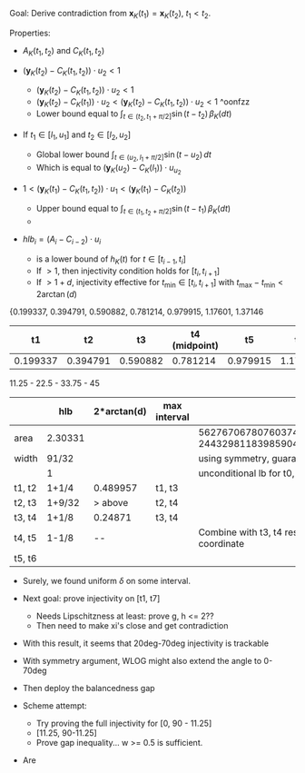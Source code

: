 Goal: Derive contradiction from $\mathbf{x}_K(t_1) = \mathbf{x}_K(t_2)$, $t_1 < t_2$.

Properties:

- $A_K(t_1, t_2)$ and $C_K(t_1, t_2)$
- $\left( \mathbf{y}_K(t_2) - C_K(t_1, t_2) \right) \cdot u_2 < 1$
	- $\left( \mathbf{y}_K(t_2) - C_K(t_1, t_2) \right) \cdot u_2 < 1$
	- $\left( \mathbf{y}_K(t_2) - C_K(t_1) \right) \cdot u_2 < \left( \mathbf{y}_K(t_2) - C_K(t_1, t_2) \right) \cdot u_2 < 1$ ^oonfzz
	- Lower bound equal to $\int_{t \in (t_2, t_1 + \pi/2]} \sin(t - t_2) \, \beta_K(dt)$
- If $t_1 \in [l_1, u_1]$ and $t_2 \in [l_2, u_2]$
	- Global lower bound $\int_{t \in (u_2, l_1 + \pi/2]} \sin(t - u_2) \, dt$
	- Which is equal to $(\mathbf{y}_K(u_2) - C_K(l_1)) \cdot u_{u_2}$ 
- $1 < \left( \mathbf{y}_K(t_1) - C_K(t_1, t_2) \right) \cdot u_{1} < \left( \mathbf{y}_K(t_1) - C_K(t_2) \right)$
	- Upper bound equal to $\int_{t \in (t_1, t_2 + \pi/2]} \sin(t - t_1) \, \beta_K(dt)$
	- 

- $hlb_i = (A_i - C_{i-2}) \cdot u_{i}$
	- is a lower bound of $h_K(t)$ for $t \in [t_{i-1}, t_{i}]$
	- If $> 1$, then injectivity condition holds for $[t_i, t_{i+1}]$
	- If $> 1 + d$, injectivity effective for $t_{\min} \in [t_i, t_{i+1}]$ with $t_{\max} - t_{\min} <2\arctan(d)$


{0.199337, 0.394791, 0.590882, 0.781214, 0.979915, 1.17601, 1.37146

| t1       | t2       | t3       | t4 (midpoint) | t5       | t6      |
| -------- | -------- | -------- | ------------- | -------- | ------- |
| 0.199337 | 0.394791 | 0.590882 | 0.781214      | 0.979915 | 1.17601 |
11.25 - 22.5 - 33.75 - 45

|        | hlb     | 2\*arctan(d) | max interval | note                                                                                                                  |
| ------ | ------- | ------------ | ------------ | --------------------------------------------------------------------------------------------------------------------- |
| area   | 2.30331 |              |              | 56276706780760374435514949786698646360951015074004833124/<br>24432981183985904881287530868273088750840007338609058395 |
| width  | 91/32   |              |              | using symmetry, guarantees 1.42188 lb for t0, t1                                                                      |
|        | 1       |              |              | unconditional lb for t0, t1, but needs                                                                                |
| t1, t2 | 1+1/4   | 0.489957     | t1, t3       |                                                                                                                       |
| t2, t3 | 1+9/32  | > above      | t2, t4       |                                                                                                                       |
| t3, t4 | 1+1/8   | 0.24871      | t3, t4       |                                                                                                                       |
| t4, t5 | 1-1/8   | --           |              | Combine with t3, t4 result to show that x is strictly in the decreasing x coordinate                                  |
| t5, t6 |         |              |              |                                                                                                                       |
- Surely, we found uniform $\delta$ on some interval.
- Next goal: prove injectivity on [t1, t7]
	- Needs Lipschitzness at least: prove g, h <= 2??
	- Then need to make xi's close and get contradiction

- With this result, it seems that 20deg-70deg injectivity is trackable
- With symmetry argument, WLOG might also extend the angle to 0-70deg
- Then deploy the balancedness gap



- Scheme attempt:
	- Try proving the full injectivity for [0, 90 - 11.25]
	- [11.25, 90-11.25]
	- Prove gap inequality... w >= 0.5 is sufficient.

- Are